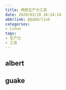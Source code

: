 ```yaml
---
title: 两款生产力工具
date: 2020/03/28 16:24:14
abbrlink: @@abbrlink
categories:
- Linux
tags:
- 生产力
- 工具
---
```

## albert

## guake
